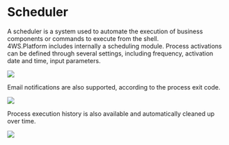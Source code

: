 # Scheduler

A scheduler is a system used to automate the execution of business components or commands to execute from the shell.  
4WS.Platform includes internally a scheduling module. Process activations can be defined through several settings, including frequency, activation date and time, input parameters.

![](http://4wsplatform.org/wp-content/uploads/2015/12/scheduled-1024x271.jpg)

Email notifications are also supported, according to the process exit code.

![](http://4wsplatform.org/wp-content/uploads/2015/12/emailNotify-1024x433.jpg)

Process execution history is also available and automatically cleaned up over time.

![](http://4wsplatform.org/wp-content/plugins../../uploads/media/copiadiplatformmanual_part3/image13.png)

